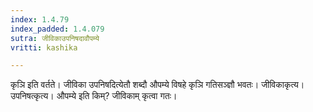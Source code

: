 ```yaml
---
index: 1.4.79
index_padded: 1.4.079
sutra: जीविकाउपनिषदावौपम्ये
vritti: kashika

---
```

कृञि इति वर्तते। जीविका उपनिषदित्येतौ शब्दौ औपम्ये विषहे कृञि गतिसञ्ज्ञौ भवतः। जीविकाकृत्य। उपनिषत्कृत्य। औपम्ये इति किम्? जीविकाम् कृत्वा गतः।